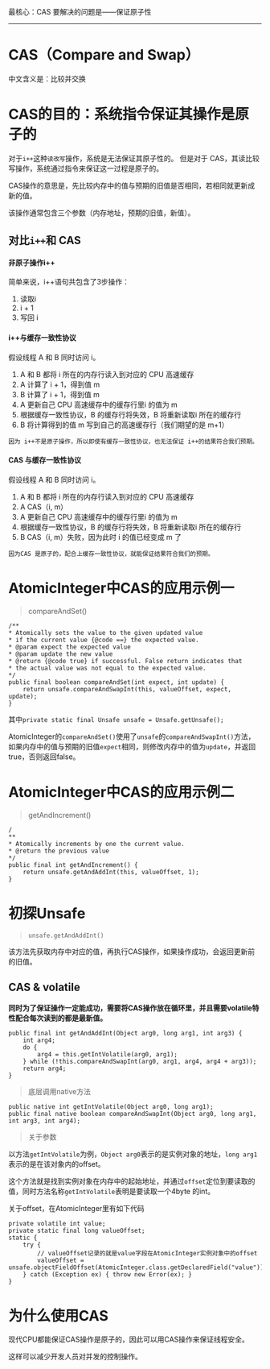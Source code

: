 最核心：CAS 要解决的问题是——保证原子性

---

# CAS（Compare and Swap）

中文含义是：比较并交换

# CAS的目的：系统指令保证其操作是原子的

对于`i++`这种`读改写`操作，系统是无法保证其原子性的。
但是对于 CAS，其读比较写操作，系统通过指令来保证这一过程是原子的。

CAS操作的意思是，先比较内存中的值与预期的旧值是否相同，若相同就更新成新的值。

该操作通常包含三个参数（内存地址，预期的旧值，新值）。

## 对比`i++`和 CAS
#### 非原子操作i++
简单来说，i++语句共包含了3步操作：
1. 读取i
2. i + 1
3. 写回 i

#### i++与缓存一致性协议
假设线程 A 和 B 同时访问 i。
1. A 和 B 都将 i 所在的内存行读入到对应的 CPU 高速缓存
2. A 计算了 i + 1，得到值 m
3. B 计算了 i + 1，得到值 m
4. A 更新自己 CPU 高速缓存中的缓存行里i 的值为 m
5. 根据缓存一致性协议，B 的缓存行将失效，B 将重新读取i 所在的缓存行
6. B 将计算得到的值 m 写到自己的高速缓存行（我们期望的是 m+1）



```
因为 i++不是原子操作，所以即使有缓存一致性协议，也无法保证 i++的结果符合我们预期。
```

#### CAS 与缓存一致性协议
假设线程 A 和 B 同时访问 i。
1. A 和 B 都将 i 所在的内存行读入到对应的 CPU 高速缓存
2. A CAS（i, m）
3. A 更新自己 CPU 高速缓存中的缓存行里i 的值为 m
4. 根据缓存一致性协议，B 的缓存行将失效，B 将重新读取i 所在的缓存行
5. B CAS（i, m）失败，因为此时 i 的值已经变成 m 了

```
因为CAS 是原子的，配合上缓存一致性协议，就能保证结果符合我们的预期。
```





# AtomicInteger中CAS的应用示例一

> compareAndSet\(\)

```
/**
* Atomically sets the value to the given updated value
* if the current value {@code ==} the expected value.
* @param expect the expected value
* @param update the new value
* @return {@code true} if successful. False return indicates that
* the actual value was not equal to the expected value.
*/
public final boolean compareAndSet(int expect, int update) {
    return unsafe.compareAndSwapInt(this, valueOffset, expect, update);
}
```

其中`private static final Unsafe unsafe = Unsafe.getUnsafe();`

AtomicInteger的`compareAndSet()`使用了`unsafe`的`compareAndSwapInt()`方法，如果内存中的值与预期的旧值`expect`相同，则修改内存中的值为`update`，并返回true，否则返回false。

# AtomicInteger中CAS的应用示例二

> getAndIncrement\(\)

```
/
**
* Atomically increments by one the current value.
* @return the previous value
*/
public final int getAndIncrement() {
    return unsafe.getAndAddInt(this, valueOffset, 1);
}
```

# 初探Unsafe

> `unsafe.getAndAddInt()`

该方法先获取内存中对应的值，再执行CAS操作，如果操作成功，会返回更新前的旧值。

## CAS & volatile

**同时为了保证操作一定能成功，需要将CAS操作放在循环里，并且需要volatile特性配合每次读到的都是最新值。**

```
public final int getAndAddInt(Object arg0, long arg1, int arg3) {
    int arg4;
    do {
        arg4 = this.getIntVolatile(arg0, arg1);
    } while (!this.compareAndSwapInt(arg0, arg1, arg4, arg4 + arg3));
    return arg4;
}
```

> 底层调用native方法

```
public native int getIntVolatile(Object arg0, long arg1);
public final native boolean compareAndSwapInt(Object arg0, long arg1, int arg3, int arg4);
```

> 关于参数

以方法`getIntVolatile`为例，`Object arg0`表示的是实例对象的地址，`long arg1`表示的是在该对象内的offset。

这个方法就是找到实例对象在内存中的起始地址，并通过`offset`定位到要读取的值，同时方法名称`getIntVolatile`表明是要读取一个4byte 的int。

关于offset，在AtomicInteger里有如下代码

```
private volatile int value;
private static final long valueOffset;
static {
    try {
        // valueOffset记录的就是value字段在AtomicInteger实例对象中的offset
        valueOffset = unsafe.objectFieldOffset(AtomicInteger.class.getDeclaredField("value"));
    } catch (Exception ex) { throw new Error(ex); }
}
```

# 为什么使用CAS

现代CPU都能保证CAS操作是原子的，因此可以用CAS操作来保证线程安全。

这样可以减少开发人员对并发的控制操作。

